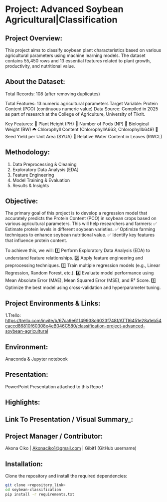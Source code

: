 # Project: Advanced Soybean Agricultural|Classification

## Project Overview:
This project aims to classify soybean plant characteristics based on various agricultural parameters using machine learning models. The dataset contains 55,450 rows and 13 essential features related to plant growth, productivity, and nutritional value.

## About the Dataset:
Total Records: 
108 (after removing duplicates)

Total Features: 
13 numeric agricultural parameters
Target Variable: Protein Content (PCO) (continuous numeric value)
Data Source: Compiled in 2025 as part of research at the College of Agriculture, University of Tikrit.

Key Features:
🌿 Plant Height (PH)
🌱 Number of Pods (NP)
🌾 Biological Weight (BW)
☘️ Chlorophyll Content (ChlorophyllA663, Chlorophyllb649)
🫘 Seed Yield per Unit Area (SYUA)
🍃 Relative Water Content in Leaves (RWCL)

## Methodology:
1. Data Preprocessing & Cleaning
2. Exploratory Data Analysis [EDA]
3. Feature Engineering
4. Model Training & Evaluation
5. Results & Insights

## Objective:
The primary goal of this project is to develop a regression model that accurately predicts the Protein Content (PCO) in soybean crops based on various agricultural parameters. This will help researchers and farmers:
✅ Estimate protein levels in different soybean varieties.
✅ Optimize farming techniques to enhance soybean nutritional value.
✅ Identify key features that influence protein content.

To achieve this, we will:
1️⃣ Perform Exploratory Data Analysis (EDA) to understand feature relationships.
2️⃣ Apply feature engineering and preprocessing techniques.
3️⃣ Train multiple regression models (e.g., Linear Regression, Random Forest, etc.).
4️⃣ Evaluate model performance using Mean Absolute Error (MAE), Mean Squared Error (MSE), and R² Score.
5️⃣ Optimize the best model using cross-validation and hyperparameter tuning.

## Project Environments & Links:
1.Trello: https://trello.com/invite/b/67ca9e61149938c6023f748f/ATTI6451e28a1eb54caccd86810f60308e4eB046C580/classification-project-advanced-soybean-agricultural

## Environment: 
Anaconda & Jupyter notebook

## Presentation: 
PowerPoint Presentation attached to this Repo !

## Highlights:

## Link To Presentation / Visual Summary_:

## Project Manager / Contributor:
Akona Ciko | Akonaciko1@gmail.com | Gibit1 (GitHub username)

## Installation:
Clone the repository and install the required dependencies:

```bash
git clone <repository_link>
cd soybean-classification
pip install -r requirements.txt


